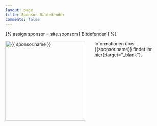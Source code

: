 ```yaml
---
layout: page
title: Sponsor Bitdefender
comments: false
---
```

{% assign sponsor = site.sponsors['Bitdefender'] %}

<img style="float: left; width: 250px; margin-right: 30px;" src="{{ site.url }}{{ sponsor.logo | relative_url }}" alt="{{ sponsor.name }}"> 

Informationen über {{sponsor.name}} findet ihr [hier]({{sponsor.site}}){:target="_blank"}.